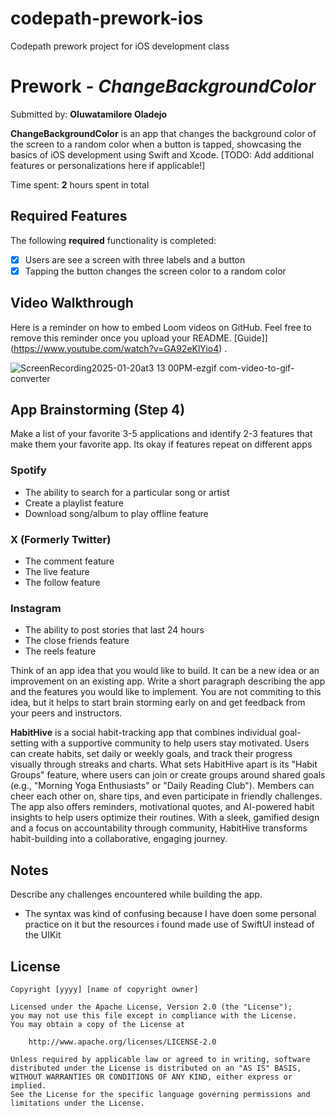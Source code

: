 # codepath-prework-ios
Codepath prework project for iOS development class 

# Prework - *ChangeBackgroundColor*

Submitted by: **Oluwatamilore Oladejo**

**ChangeBackgroundColor**  is an app that changes the background color of the screen to a random color when a button is tapped, showcasing the basics of iOS development using Swift and Xcode. [TODO: Add additional features or personalizations here if applicable!]

Time spent: **2** hours spent in total

## Required Features

The following **required** functionality is completed:

- [x] Users are see a screen with three labels and a button
- [x] Tapping the button changes the screen color to a random color
 
## Video Walkthrough

Here is a reminder on how to embed Loom videos on GitHub. Feel free to remove this reminder once you upload your README. 
[Guide]](https://www.youtube.com/watch?v=GA92eKlYio4) .

![ScreenRecording2025-01-20at3 13 00PM-ezgif com-video-to-gif-converter](https://github.com/user-attachments/assets/d809ab26-60d4-42a2-8a60-ffc739771a92)


## App Brainstorming (Step 4)
Make a list of your favorite 3-5 applications and identify 2-3 features that make them your favorite app. Its okay if features repeat on different apps
### Spotify
- The ability to search for a particular song or artist
- Create a playlist feature
- Download song/album to play offline feature

### X (Formerly Twitter)
- The comment feature
- The live feature
- The follow feature

### Instagram
- The ability to post stories that last 24 hours
- The close friends feature
- The reels feature

Think of an app idea that you would like to build. It can be a new idea or an improvement on an existing app. Write a short paragraph describing the app and the features you would like to implement. You are not commiting to this idea, but it helps to start brain storming early on and get feedback from your peers and instructors.

**HabitHive** is a social habit-tracking app that combines individual goal-setting with a supportive community to help users stay motivated. Users can create habits, set daily or weekly goals, and track their progress visually through streaks and charts. What sets HabitHive apart is its "Habit Groups" feature, where users can join or create groups around shared goals (e.g., "Morning Yoga Enthusiasts" or "Daily Reading Club"). Members can cheer each other on, share tips, and even participate in friendly challenges. The app also offers reminders, motivational quotes, and AI-powered habit insights to help users optimize their routines. With a sleek, gamified design and a focus on accountability through community, HabitHive transforms habit-building into a collaborative, engaging journey.

## Notes
Describe any challenges encountered while building the app.
- The syntax was kind of confusing because I have doen some personal practice on it but the resources i found made use of SwiftUI instead of the UIKit

## License

    Copyright [yyyy] [name of copyright owner]

    Licensed under the Apache License, Version 2.0 (the "License");
    you may not use this file except in compliance with the License.
    You may obtain a copy of the License at

        http://www.apache.org/licenses/LICENSE-2.0

    Unless required by applicable law or agreed to in writing, software
    distributed under the License is distributed on an "AS IS" BASIS,
    WITHOUT WARRANTIES OR CONDITIONS OF ANY KIND, either express or implied.
    See the License for the specific language governing permissions and
    limitations under the License.
